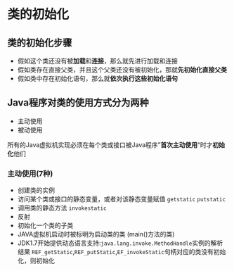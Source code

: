 # 类的初始化
## 类的初始化步骤
* 假如这个类还没有被**加载**和**连接**，那么就先进行加载和连接
* 假如类存在直接父类，并且这个父类还没有被初始化，那就**先初始化直接父类**
* 假如类中存在初始化语句，那么就**依次执行这些初始化语句**

## Java程序对类的使用方式分为两种
* 主动使用
* 被动使用

所有的Java虚拟机实现必须在每个类或接口被Java程序”**首次主动使用**“时才**初始化**他们

### 主动使用(7种)
* 创建类的实例
* 访问某个类或接口的静态变量，或者对该静态变量赋值 `getstatic` `putstatic`
* 调用类的静态方法	`invokestatic`
* 反射
* 初始化一个类的子类
* JAVA虚拟机启动时被标明为启动类的类 (main()方法的类)
* JDK1.7开始提供动态语言支持:`java.lang.invoke.MethodHandle`实例的解析结果
`REF_getStatic`,`REF_putStatic`,`EF_invokeStatic`句柄对应的类没有初始化，则初始化